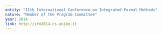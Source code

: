 ```yaml
---
entity: "11th International Conference on Integrated Formal Methods"
nature: "Member of the Program Committee"
year: 2014
link: http://ifm2014.cs.unibo.it
---
```

